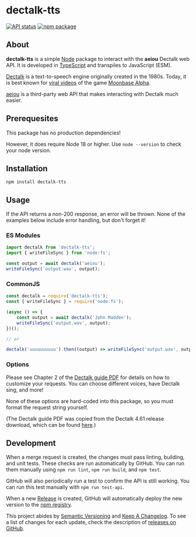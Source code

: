 # dectalk-tts

[![API status](https://github.com/JstnMcBrd/dectalk-tts/actions/workflows/api.yml/badge.svg)](https://github.com/JstnMcBrd/dectalk-tts/actions/workflows/api.yml)
[![npm package](https://badge.fury.io/js/dectalk-tts.svg)](https://badge.fury.io/js/dectalk-tts)

## About

**dectalk-tts** is a simple [Node](https://nodejs.org/) package to interact with the **aeiou** Dectalk web API. It is developed in [TypeScript](https://www.typescriptlang.org/) and transpiles to JavaScript (ESM).

[Dectalk](https://github.com/dectalk/dectalk) is a text-to-speech engine originally created in the 1980s. Today, it is best known for [viral videos](https://www.youtube.com/watch?v=Hv6RbEOlqRo) of the game [Moonbase Alpha](https://store.steampowered.com/app/39000/Moonbase_Alpha/).

[aeiou](https://github.com/calzoneman/aeiou) is a third-party web API that makes interacting with Dectalk much easier.

## Prerequesites

This package has no production dependencies!

However, it does require Node 18 or higher. Use `node --version` to check your node version.

## Installation

`npm install dectalk-tts`

## Usage

If the API returns a non-200 response, an error will be thrown.
None of the examples below include error handling, but don't forget it!

### ES Modules

```js
import dectalk from 'dectalk-tts';
import { writeFileSync } from 'node:fs';

const output = await dectalk('aeiou');
writeFileSync('output.wav', output);
```

### CommonJS

```js
const dectalk = require('dectalk-tts');
const { writeFileSync } = require('node:fs');

(async () => {
	const output = await dectalk('John Madden');
	writeFileSync('output.wav', output);
})();

// or

dectalk('uuuuuuuuuu').then((output) => writeFileSync('output.wav', output));
```

### Options

Please see Chapter 2 of the [Dectalk guide PDF](docs/dtk_reference_guide.pdf) for details on how to customize your requests. You can choose different voices, have Dectalk sing, and more!

None of these options are hard-coded into this package, so you must format the request string yourself.

(The Dectalk guide PDF was copied from the Dectalk 4.61 release download, which can be found [here](https://theflameofhope.co/dectalkreader1/).)

## Development

When a merge request is created, the changes must pass linting, building, and unit tests. These checks are run automatically by GitHub. You can run them manually using `npm run lint`, `npm run build`, and `npm test`.

GitHub will also periodically run a test to confirm the API is still working. You can run this test manually with `npm run test-api`.

When a new [Release](https://github.com/JstnMcBrd/dectalk-tts/releases) is created, GitHub will automatically deploy the new version to the [npm registry](https://npmjs.com/package/dectalk-tts).

This project abides by [Semantic Versioning](https://semver.org/) and [Keep A Changelog](https://keepachangelog.com/). To see a list of changes for each update, check the description of [releases on GitHub](https://github.com/JstnMcBrd/dectalk-tts/releases).
